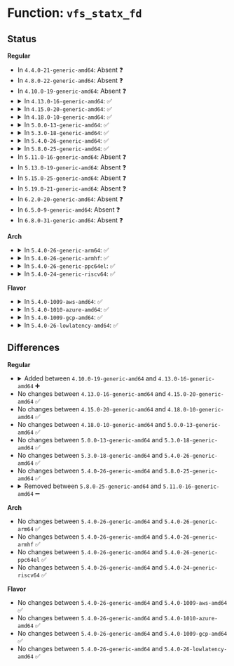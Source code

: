 # Function: <code>vfs_statx_fd</code>

## Status
<b>Regular</b>
<ul>
<li>
In <code>4.4.0-21-generic-amd64</code>: Absent ❓
</li>
<li>
In <code>4.8.0-22-generic-amd64</code>: Absent ❓
</li>
<li>
In <code>4.10.0-19-generic-amd64</code>: Absent ❓
</li>
<li>
<details>
<summary>In <code>4.13.0-16-generic-amd64</code>: ✅</summary>

```c
int vfs_statx_fd(unsigned int fd, struct kstat * stat, u32 request_mask, unsigned int query_flags)
```

```json
{
  "name": "vfs_statx_fd",
  "collision_type": "Unique Global",
  "inline_type": "No",
  "funcs": [
    {
      "addr": 18446744071581296480,
      "name": "vfs_statx_fd",
      "external": true,
      "loc": "fs/stat.c:131",
      "file": "fs/stat.c",
      "inline": "seen, unknown",
      "caller_inline": [],
      "caller_func": [
        "arch/x86/ia32/sys_ia32.c:sys32_fstat64",
        "fs/stat.c:C_SYSC_newfstat",
        "fs/stat.c:SYSC_newfstat",
        "fs/stat.c:SYSC_fstat"
      ]
    }
  ],
  "symbols": [
    {
      "addr": 18446744071581296480,
      "name": "vfs_statx_fd",
      "section": ".text",
      "bind": "STB_GLOBAL",
      "size": 122
    }
  ]
}
```
</details>
</li>
<li>
<details>
<summary>In <code>4.15.0-20-generic-amd64</code>: ✅</summary>

```c
int vfs_statx_fd(unsigned int fd, struct kstat * stat, u32 request_mask, unsigned int query_flags)
```

```json
{
  "name": "vfs_statx_fd",
  "collision_type": "Unique Global",
  "inline_type": "No",
  "funcs": [
    {
      "addr": 18446744071581436336,
      "name": "vfs_statx_fd",
      "external": true,
      "loc": "fs/stat.c:132",
      "file": "fs/stat.c",
      "inline": "seen, unknown",
      "caller_inline": [],
      "caller_func": [
        "arch/x86/ia32/sys_ia32.c:sys32_fstat64",
        "fs/stat.c:C_SYSC_newfstat",
        "fs/stat.c:SYSC_newfstat",
        "fs/stat.c:SYSC_fstat"
      ]
    }
  ],
  "symbols": [
    {
      "addr": 18446744071581436336,
      "name": "vfs_statx_fd",
      "section": ".text",
      "bind": "STB_GLOBAL",
      "size": 122
    }
  ]
}
```
</details>
</li>
<li>
<details>
<summary>In <code>4.18.0-10-generic-amd64</code>: ✅</summary>

```c
int vfs_statx_fd(unsigned int fd, struct kstat * stat, u32 request_mask, unsigned int query_flags)
```

```json
{
  "name": "vfs_statx_fd",
  "collision_type": "Unique Global",
  "inline_type": "No",
  "funcs": [
    {
      "addr": 18446744071581594352,
      "name": "vfs_statx_fd",
      "external": true,
      "loc": "fs/stat.c:132",
      "file": "fs/stat.c",
      "inline": "seen, unknown",
      "caller_inline": [],
      "caller_func": [
        "arch/x86/ia32/sys_ia32.c:__do_compat_sys_x86_fstat64",
        "fs/stat.c:__do_compat_sys_newfstat",
        "fs/stat.c:__do_sys_newfstat",
        "fs/stat.c:__do_sys_fstat"
      ]
    }
  ],
  "symbols": [
    {
      "addr": 18446744071581594352,
      "name": "vfs_statx_fd",
      "section": ".text",
      "bind": "STB_GLOBAL",
      "size": 137
    }
  ]
}
```
</details>
</li>
<li>
<details>
<summary>In <code>5.0.0-13-generic-amd64</code>: ✅</summary>

```c
int vfs_statx_fd(unsigned int fd, struct kstat * stat, u32 request_mask, unsigned int query_flags)
```

```json
{
  "name": "vfs_statx_fd",
  "collision_type": "Unique Global",
  "inline_type": "No",
  "funcs": [
    {
      "addr": 18446744071581680336,
      "name": "vfs_statx_fd",
      "external": true,
      "loc": "fs/stat.c:132",
      "file": "fs/stat.c",
      "inline": "seen, unknown",
      "caller_inline": [],
      "caller_func": [
        "arch/x86/ia32/sys_ia32.c:__do_compat_sys_x86_fstat64",
        "fs/stat.c:__do_compat_sys_newfstat",
        "fs/stat.c:__do_sys_newfstat",
        "fs/stat.c:__do_sys_fstat"
      ]
    }
  ],
  "symbols": [
    {
      "addr": 18446744071581680336,
      "name": "vfs_statx_fd",
      "section": ".text",
      "bind": "STB_GLOBAL",
      "size": 137
    }
  ]
}
```
</details>
</li>
<li>
<details>
<summary>In <code>5.3.0-18-generic-amd64</code>: ✅</summary>

```c
int vfs_statx_fd(unsigned int fd, struct kstat * stat, u32 request_mask, unsigned int query_flags)
```

```json
{
  "name": "vfs_statx_fd",
  "collision_type": "Unique Global",
  "inline_type": "No",
  "funcs": [
    {
      "addr": 18446744071581798464,
      "name": "vfs_statx_fd",
      "external": true,
      "loc": "fs/stat.c:134",
      "file": "fs/stat.c",
      "inline": "seen, unknown",
      "caller_inline": [],
      "caller_func": [
        "arch/x86/ia32/sys_ia32.c:__do_compat_sys_x86_fstat64",
        "fs/stat.c:__do_compat_sys_newfstat",
        "fs/stat.c:__do_sys_newfstat",
        "fs/stat.c:__do_sys_fstat"
      ]
    }
  ],
  "symbols": [
    {
      "addr": 18446744071581798464,
      "name": "vfs_statx_fd",
      "section": ".text",
      "bind": "STB_GLOBAL",
      "size": 136
    }
  ]
}
```
</details>
</li>
<li>
<details>
<summary>In <code>5.4.0-26-generic-amd64</code>: ✅</summary>

```c
int vfs_statx_fd(unsigned int fd, struct kstat * stat, u32 request_mask, unsigned int query_flags)
```

```json
{
  "name": "vfs_statx_fd",
  "collision_type": "Unique Global",
  "inline_type": "No",
  "funcs": [
    {
      "addr": 18446744071581871056,
      "name": "vfs_statx_fd",
      "external": true,
      "loc": "fs/stat.c:134",
      "file": "fs/stat.c",
      "inline": "seen, unknown",
      "caller_inline": [],
      "caller_func": [
        "arch/x86/ia32/sys_ia32.c:__do_compat_sys_x86_fstat64",
        "fs/stat.c:__do_compat_sys_newfstat",
        "fs/stat.c:__do_sys_newfstat",
        "fs/stat.c:__do_sys_fstat"
      ]
    }
  ],
  "symbols": [
    {
      "addr": 18446744071581871056,
      "name": "vfs_statx_fd",
      "section": ".text",
      "bind": "STB_GLOBAL",
      "size": 136
    }
  ]
}
```
</details>
</li>
<li>
<details>
<summary>In <code>5.8.0-25-generic-amd64</code>: ✅</summary>

```c
int vfs_statx_fd(unsigned int fd, struct kstat * stat, u32 request_mask, unsigned int query_flags)
```

```json
{
  "name": "vfs_statx_fd",
  "collision_type": "Unique Global",
  "inline_type": "No",
  "funcs": [
    {
      "addr": 18446744071582101152,
      "name": "vfs_statx_fd",
      "external": true,
      "loc": "fs/stat.c:140",
      "file": "fs/stat.c",
      "inline": "seen, unknown",
      "caller_inline": [],
      "caller_func": [
        "arch/x86/kernel/sys_ia32.c:__do_compat_sys_ia32_fstat64",
        "fs/stat.c:__do_compat_sys_newfstat",
        "fs/stat.c:__do_sys_newfstat",
        "fs/stat.c:__do_sys_fstat"
      ]
    }
  ],
  "symbols": [
    {
      "addr": 18446744071582101152,
      "name": "vfs_statx_fd",
      "section": ".text",
      "bind": "STB_GLOBAL",
      "size": 162
    }
  ]
}
```
</details>
</li>
<li>
In <code>5.11.0-16-generic-amd64</code>: Absent ❓
</li>
<li>
In <code>5.13.0-19-generic-amd64</code>: Absent ❓
</li>
<li>
In <code>5.15.0-25-generic-amd64</code>: Absent ❓
</li>
<li>
In <code>5.19.0-21-generic-amd64</code>: Absent ❓
</li>
<li>
In <code>6.2.0-20-generic-amd64</code>: Absent ❓
</li>
<li>
In <code>6.5.0-9-generic-amd64</code>: Absent ❓
</li>
<li>
In <code>6.8.0-31-generic-amd64</code>: Absent ❓
</li>
</ul>
<b>Arch</b>
<ul>
<li>
<details>
<summary>In <code>5.4.0-26-generic-arm64</code>: ✅</summary>

```c
int vfs_statx_fd(unsigned int fd, struct kstat * stat, u32 request_mask, unsigned int query_flags)
```

```json
{
  "name": "vfs_statx_fd",
  "collision_type": "Unique Global",
  "inline_type": "No",
  "funcs": [
    {
      "addr": 18446603336493344168,
      "name": "vfs_statx_fd",
      "external": true,
      "loc": "fs/stat.c:134",
      "file": "fs/stat.c",
      "inline": "seen, unknown",
      "caller_inline": [],
      "caller_func": [
        "fs/stat.c:__do_compat_sys_newfstat",
        "fs/stat.c:__do_sys_fstat64",
        "fs/stat.c:__do_sys_newfstat"
      ]
    }
  ],
  "symbols": [
    {
      "addr": 18446603336493344168,
      "name": "vfs_statx_fd",
      "section": ".text",
      "bind": "STB_GLOBAL",
      "size": 176
    }
  ]
}
```
</details>
</li>
<li>
<details>
<summary>In <code>5.4.0-26-generic-armhf</code>: ✅</summary>

```c
int vfs_statx_fd(unsigned int fd, struct kstat * stat, u32 request_mask, unsigned int query_flags)
```

```json
{
  "name": "vfs_statx_fd",
  "collision_type": "Unique Global",
  "inline_type": "No",
  "funcs": [
    {
      "addr": 3226937228,
      "name": "vfs_statx_fd",
      "external": true,
      "loc": "fs/stat.c:134",
      "file": "fs/stat.c",
      "inline": "seen, unknown",
      "caller_inline": [],
      "caller_func": [
        "fs/stat.c:__do_sys_fstat64",
        "fs/stat.c:__do_sys_newfstat"
      ]
    }
  ],
  "symbols": [
    {
      "addr": 3226937228,
      "name": "vfs_statx_fd",
      "section": ".text",
      "bind": "STB_GLOBAL",
      "size": 128
    }
  ]
}
```
</details>
</li>
<li>
<details>
<summary>In <code>5.4.0-26-generic-ppc64el</code>: ✅</summary>

```c
int vfs_statx_fd(unsigned int fd, struct kstat * stat, u32 request_mask, unsigned int query_flags)
```

```json
{
  "name": "vfs_statx_fd",
  "collision_type": "Unique Global",
  "inline_type": "No",
  "funcs": [
    {
      "addr": 13835058055286888448,
      "name": "vfs_statx_fd",
      "external": true,
      "loc": "fs/stat.c:134",
      "file": "fs/stat.c",
      "inline": "seen, unknown",
      "caller_inline": [],
      "caller_func": [
        "fs/stat.c:__do_compat_sys_newfstat",
        "fs/stat.c:__do_sys_fstat64",
        "fs/stat.c:__do_sys_newfstat"
      ]
    }
  ],
  "symbols": [
    {
      "addr": 13835058055286888448,
      "name": "vfs_statx_fd",
      "section": ".text",
      "bind": "STB_GLOBAL",
      "size": 216
    }
  ]
}
```
</details>
</li>
<li>
<details>
<summary>In <code>5.4.0-24-generic-riscv64</code>: ✅</summary>

```c
int vfs_statx_fd(unsigned int fd, struct kstat * stat, u32 request_mask, unsigned int query_flags)
```

```json
{
  "name": "vfs_statx_fd",
  "collision_type": "Unique Global",
  "inline_type": "No",
  "funcs": [
    {
      "addr": 18446743936273073390,
      "name": "vfs_statx_fd",
      "external": true,
      "loc": "fs/stat.c:134",
      "file": "fs/stat.c",
      "inline": "seen, unknown",
      "caller_inline": [],
      "caller_func": [
        "fs/stat.c:__do_sys_newfstat"
      ]
    }
  ],
  "symbols": [
    {
      "addr": 18446743936273073390,
      "name": "vfs_statx_fd",
      "section": ".text",
      "bind": "STB_GLOBAL",
      "size": 132
    }
  ]
}
```
</details>
</li>
</ul>
<b>Flavor</b>
<ul>
<li>
<details>
<summary>In <code>5.4.0-1009-aws-amd64</code>: ✅</summary>

```c
int vfs_statx_fd(unsigned int fd, struct kstat * stat, u32 request_mask, unsigned int query_flags)
```

```json
{
  "name": "vfs_statx_fd",
  "collision_type": "Unique Global",
  "inline_type": "No",
  "funcs": [
    {
      "addr": 18446744071581839792,
      "name": "vfs_statx_fd",
      "external": true,
      "loc": "fs/stat.c:134",
      "file": "fs/stat.c",
      "inline": "seen, unknown",
      "caller_inline": [],
      "caller_func": [
        "arch/x86/ia32/sys_ia32.c:__do_compat_sys_x86_fstat64",
        "fs/stat.c:__do_compat_sys_newfstat",
        "fs/stat.c:__do_sys_newfstat",
        "fs/stat.c:__do_sys_fstat"
      ]
    }
  ],
  "symbols": [
    {
      "addr": 18446744071581839792,
      "name": "vfs_statx_fd",
      "section": ".text",
      "bind": "STB_GLOBAL",
      "size": 136
    }
  ]
}
```
</details>
</li>
<li>
<details>
<summary>In <code>5.4.0-1010-azure-amd64</code>: ✅</summary>

```c
int vfs_statx_fd(unsigned int fd, struct kstat * stat, u32 request_mask, unsigned int query_flags)
```

```json
{
  "name": "vfs_statx_fd",
  "collision_type": "Unique Global",
  "inline_type": "No",
  "funcs": [
    {
      "addr": 18446744071581777456,
      "name": "vfs_statx_fd",
      "external": true,
      "loc": "fs/stat.c:134",
      "file": "fs/stat.c",
      "inline": "seen, unknown",
      "caller_inline": [],
      "caller_func": [
        "arch/x86/ia32/sys_ia32.c:__do_compat_sys_x86_fstat64",
        "fs/stat.c:__do_compat_sys_newfstat",
        "fs/stat.c:__do_sys_newfstat",
        "fs/stat.c:__do_sys_fstat"
      ]
    }
  ],
  "symbols": [
    {
      "addr": 18446744071581777456,
      "name": "vfs_statx_fd",
      "section": ".text",
      "bind": "STB_GLOBAL",
      "size": 136
    }
  ]
}
```
</details>
</li>
<li>
<details>
<summary>In <code>5.4.0-1009-gcp-amd64</code>: ✅</summary>

```c
int vfs_statx_fd(unsigned int fd, struct kstat * stat, u32 request_mask, unsigned int query_flags)
```

```json
{
  "name": "vfs_statx_fd",
  "collision_type": "Unique Global",
  "inline_type": "No",
  "funcs": [
    {
      "addr": 18446744071581831104,
      "name": "vfs_statx_fd",
      "external": true,
      "loc": "fs/stat.c:134",
      "file": "fs/stat.c",
      "inline": "seen, unknown",
      "caller_inline": [],
      "caller_func": [
        "arch/x86/ia32/sys_ia32.c:__do_compat_sys_x86_fstat64",
        "fs/stat.c:__do_compat_sys_newfstat",
        "fs/stat.c:__do_sys_newfstat",
        "fs/stat.c:__do_sys_fstat"
      ]
    }
  ],
  "symbols": [
    {
      "addr": 18446744071581831104,
      "name": "vfs_statx_fd",
      "section": ".text",
      "bind": "STB_GLOBAL",
      "size": 136
    }
  ]
}
```
</details>
</li>
<li>
<details>
<summary>In <code>5.4.0-26-lowlatency-amd64</code>: ✅</summary>

```c
int vfs_statx_fd(unsigned int fd, struct kstat * stat, u32 request_mask, unsigned int query_flags)
```

```json
{
  "name": "vfs_statx_fd",
  "collision_type": "Unique Global",
  "inline_type": "No",
  "funcs": [
    {
      "addr": 18446744071581900496,
      "name": "vfs_statx_fd",
      "external": true,
      "loc": "fs/stat.c:134",
      "file": "fs/stat.c",
      "inline": "seen, unknown",
      "caller_inline": [],
      "caller_func": [
        "arch/x86/ia32/sys_ia32.c:__do_compat_sys_x86_fstat64",
        "fs/stat.c:__do_compat_sys_newfstat",
        "fs/stat.c:__do_sys_newfstat",
        "fs/stat.c:__do_sys_fstat"
      ]
    }
  ],
  "symbols": [
    {
      "addr": 18446744071581900496,
      "name": "vfs_statx_fd",
      "section": ".text",
      "bind": "STB_GLOBAL",
      "size": 136
    }
  ]
}
```
</details>
</li>
</ul>

## Differences
<b>Regular</b>
<ul>
<li>
<details>
<summary>Added between <code>4.10.0-19-generic-amd64</code> and <code>4.13.0-16-generic-amd64</code> ➕</summary>

```c
int vfs_statx_fd(unsigned int fd, struct kstat * stat, u32 request_mask, unsigned int query_flags)
```
</details>
</li>
<li>
No changes between <code>4.13.0-16-generic-amd64</code> and <code>4.15.0-20-generic-amd64</code> ✅
</li>
<li>
No changes between <code>4.15.0-20-generic-amd64</code> and <code>4.18.0-10-generic-amd64</code> ✅
</li>
<li>
No changes between <code>4.18.0-10-generic-amd64</code> and <code>5.0.0-13-generic-amd64</code> ✅
</li>
<li>
No changes between <code>5.0.0-13-generic-amd64</code> and <code>5.3.0-18-generic-amd64</code> ✅
</li>
<li>
No changes between <code>5.3.0-18-generic-amd64</code> and <code>5.4.0-26-generic-amd64</code> ✅
</li>
<li>
No changes between <code>5.4.0-26-generic-amd64</code> and <code>5.8.0-25-generic-amd64</code> ✅
</li>
<li>
<details>
<summary>Removed between <code>5.8.0-25-generic-amd64</code> and <code>5.11.0-16-generic-amd64</code> ➖</summary>

```c
int vfs_statx_fd(unsigned int fd, struct kstat * stat, u32 request_mask, unsigned int query_flags)
```
</details>
</li>
</ul>
<b>Arch</b>
<ul>
<li>
No changes between <code>5.4.0-26-generic-amd64</code> and <code>5.4.0-26-generic-arm64</code> ✅
</li>
<li>
No changes between <code>5.4.0-26-generic-amd64</code> and <code>5.4.0-26-generic-armhf</code> ✅
</li>
<li>
No changes between <code>5.4.0-26-generic-amd64</code> and <code>5.4.0-26-generic-ppc64el</code> ✅
</li>
<li>
No changes between <code>5.4.0-26-generic-amd64</code> and <code>5.4.0-24-generic-riscv64</code> ✅
</li>
</ul>
<b>Flavor</b>
<ul>
<li>
No changes between <code>5.4.0-26-generic-amd64</code> and <code>5.4.0-1009-aws-amd64</code> ✅
</li>
<li>
No changes between <code>5.4.0-26-generic-amd64</code> and <code>5.4.0-1010-azure-amd64</code> ✅
</li>
<li>
No changes between <code>5.4.0-26-generic-amd64</code> and <code>5.4.0-1009-gcp-amd64</code> ✅
</li>
<li>
No changes between <code>5.4.0-26-generic-amd64</code> and <code>5.4.0-26-lowlatency-amd64</code> ✅
</li>
</ul>
